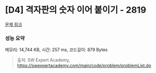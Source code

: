 # [D4] 격자판의 숫자 이어 붙이기 - 2819 

[문제 링크](https://swexpertacademy.com/main/code/problem/problemDetail.do?contestProbId=AV7I5fgqEogDFAXB) 

### 성능 요약

메모리: 14,744 KB, 시간: 257 ms, 코드길이: 879 Bytes



> 출처: SW Expert Academy, https://swexpertacademy.com/main/code/problem/problemList.do